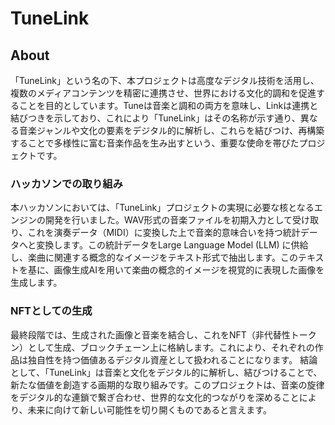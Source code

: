 # TuneLink

## About
「TuneLink」という名の下、本プロジェクトは高度なデジタル技術を活用し、複数のメディアコンテンツを精密に連携させ、世界における文化的調和を促進することを目的としています。Tuneは音楽と調和の両方を意味し、Linkは連携と結びつきを示しており、これにより「TuneLink」はその名称が示す通り、異なる音楽ジャンルや文化の要素をデジタル的に解析し、これらを結びつけ、再構築することで多様性に富む音楽作品を生み出すという、重要な使命を帯びたプロジェクトです。

### ハッカソンでの取り組み
本ハッカソンにおいては、「TuneLink」プロジェクトの実現に必要な核となるエンジンの開発を行いました。WAV形式の音楽ファイルを初期入力として受け取り、これを演奏データ（MIDI）に変換した上で音楽的意味合いを持つ統計データへと変換します。この統計データをLarge Language Model (LLM) に供給し、楽曲に関連する概念的なイメージをテキスト形式で抽出します。このテキストを基に、画像生成AIを用いて楽曲の概念的イメージを視覚的に表現した画像を生成します。

### NFTとしての生成

最終段階では、生成された画像と音楽を結合し、これをNFT（非代替性トークン）として生成、ブロックチェーン上に格納します。これにより、それぞれの作品は独自性を持つ価値あるデジタル資産として扱われることになります。
結論として、「TuneLink」は音楽と文化をデジタル的に解析し、結びつけることで、新たな価値を創造する画期的な取り組みです。このプロジェクトは、音楽の旋律をデジタル的な連鎖で繋ぎ合わせ、世界的な文化的つながりを深めることにより、未来に向けて新しい可能性を切り開くものであると言えます。









